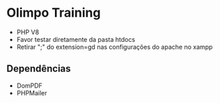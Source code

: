 <h1> Olimpo Training </h1>
<ul>
  <li>PHP V8</li>
  <li>Favor testar diretamente da pasta htdocs</li>
  <li>Retirar ";" do extension=gd nas configurações do apache no xampp</li>
</ul>
<h2>Dependências</h2>
<ul>
  <li>DomPDF</li>
  <li>PHPMailer</li>
</ul>
